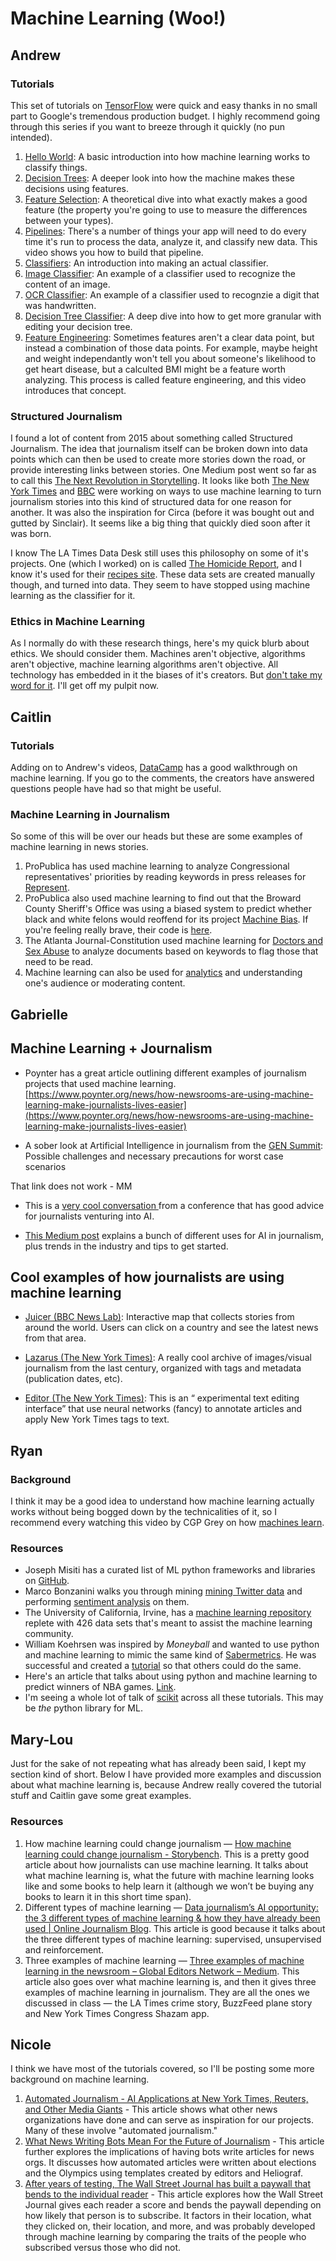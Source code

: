 # Machine Learning (Woo!)

## Andrew

### Tutorials
This set of tutorials on [TensorFlow](https://www.tensorflow.org/) were quick and easy thanks in no small part to Google's tremendous production budget. I highly recommend going through this series if you want to breeze through it quickly (no pun intended).
1. [Hello World](https://www.youtube.com/watch?v=cKxRvEZd3Mw&list=PLOU2XLYxmsIIuiBfYad6rFYQU_jL2ryal): A basic introduction into how machine learning works to classify things.
2. [Decision Trees](https://www.youtube.com/watch?v=tNa99PG8hR8&list=PLOU2XLYxmsIIuiBfYad6rFYQU_jL2ryal&index=2): A deeper look into how the machine makes these decisions using features.
3. [Feature Selection](https://www.youtube.com/watch?v=N9fDIAflCMY&list=PLOU2XLYxmsIIuiBfYad6rFYQU_jL2ryal&index=3): A theoretical dive into what exactly makes a good feature (the property you're going to use to measure the differences between your types).
4. [Pipelines](https://www.youtube.com/watch?v=tNa99PG8hR8&list=PLOU2XLYxmsIIuiBfYad6rFYQU_jL2ryal&index=4): There's a number of things your app will need to do every time it's run to process the data, analyze it, and classify new data. This video shows you how to build that pipeline.
5. [Classifiers](https://www.youtube.com/watch?v=tNa99PG8hR8&list=PLOU2XLYxmsIIuiBfYad6rFYQU_jL2ryal&index=5): An introduction into making an actual classifier.
6. [Image Classifier](https://www.youtube.com/watch?v=tNa99PG8hR8&list=PLOU2XLYxmsIIuiBfYad6rFYQU_jL2ryal&index=6): An example of a classifier used to recognize the content of an image.
7. [OCR Classifier](https://www.youtube.com/watch?v=tNa99PG8hR8&list=PLOU2XLYxmsIIuiBfYad6rFYQU_jL2ryal&index=7): An example of a classifier used to recognzie a digit that was handwritten.
8. [Decision Tree Classifier](https://www.youtube.com/watch?v=tNa99PG8hR8&list=PLOU2XLYxmsIIuiBfYad6rFYQU_jL2ryal&index=8): A deep dive into how to get more granular with editing your decision tree.
9. [Feature Engineering](https://www.youtube.com/watch?v=tNa99PG8hR8&list=PLOU2XLYxmsIIuiBfYad6rFYQU_jL2ryal&index=9): Sometimes features aren't a clear data point, but instead a combination of those data points. For example, maybe height and weight independantly won't tell you about someone's likelihood to get heart disease, but a calculted BMI might be a feature worth analyzing. This process is called feature engineering, and this video introduces that concept.

### Structured Journalism
I found a lot of content from 2015 about something called Structured Journalism. The idea that journalism itself can be broken down into data points which can then be used to create more stories down the road, or provide interesting links between stories. One Medium post went so far as to call this [The Next Revolution in Storytelling](https://medium.com/interactive-journalism/structured-journalism-the-next-revolution-in-storytelling-91557c48c121). It looks like both [The New York Times](http://nytlabs.com/projects/editor.html) and [BBC](http://bbcnewslabs.co.uk/2015/07/07/a-manifesto-for-structured-journalism/) were working on ways to use machine learning to turn journalism stories into this kind of structured data for one reason for another. It was also the inspiration for Circa (before it was bought out and gutted by Sinclair). It seems like a big thing that quickly died soon after it was born.

I know The LA Times Data Desk still uses this philosophy on some of it's projects. One (which I worked) on is called [The Homicide Report](http://homicide.latimes.com/), and I know it's used for their [recipes site](http://recipes.latimes.com/). These data sets are created manually though, and turned into data. They seem to have stopped using machine learning as the classifier for it.

### Ethics in Machine Learning
As I normally do with these research things, here's my quick blurb about ethics. We should consider them. Machines aren't objective, algorithms aren't objective, machine learning algorithms aren't objective. All technology has embedded in it the biases of it's creators. But [don't take my word for it](http://www.niemanlab.org/2018/03/how-digital-leaders-from-the-bbc-and-al-jazeera-are-planning-for-the-ethics-of-ai/). I'll get off my pulpit now.

## Caitlin
### Tutorials
Adding on to Andrew's videos, [DataCamp](https://www.datacamp.com/community/tutorials/machine-learning-python) has a good walkthrough on machine learning. If you go to the comments, the creators have answered questions people have had so that might be useful.
### Machine Learning in Journalism
So some of this will be over our heads but these are some examples of machine learning in news stories.
1. ProPublica has used machine learning to analyze Congressional representatives' priorities by reading keywords in press releases for [Represent](https://www.propublica.org/nerds/teaching-a-machine-what-congress-cares-about).
2. ProPublica also used machine learning to find out that the Broward County Sheriff's Office was using a biased system to predict whether black and white felons would reoffend for its project [Machine Bias](https://www.propublica.org/article/machine-bias-risk-assessments-in-criminal-sentencing). If you're feeling really brave, their code is [here](https://github.com/propublica/compas-analysis). 
3. The Atlanta Journal-Constitution used machine learning for [Doctors and Sex Abuse](http://doctors.ajc.com/about_this_investigation/) to analyze documents based on keywords to flag those that need to be read. 
4. Machine learning can also be used for [analytics](https://blog.google/topics/journalism-news/how-publishers-can-take-advantage-machine-learning/) and understanding one's audience or moderating content.  
## Gabrielle
## Machine Learning + Journalism
- Poynter has a great article outlining different examples of journalism projects that used machine learning.  [https://www.poynter.org/news/how-newsrooms-are-using-machine-learning-make-journalists-lives-easier](https://www.poynter.org/news/how-newsrooms-are-using-machine-learning-make-journalists-lives-easier)
    
-   A sober look at Artificial Intelligence in journalism from the [GEN Summit](https://gensummit2017.org/): Possible challenges and necessary precautions for worst case scenarios

That link does not work - MM
    
-   This is a  [very cool conversation ](https://medium.com/global-editors-network/a-sober-look-at-artificial-intelligence-in-journalism-from-the-gen-summit-8df3f04187df)from a conference that has good advice for journalists venturing into AI. 
    
-  [This Medium post](https://medium.com/global-editors-network/artificial-intelligence-cant-solve-every-problem-in-the-media-but-it-can-take-care-of-these-bb633474c39) explains a bunch of different uses for AI in journalism, plus trends in the industry and tips to get started.

  
  

## Cool examples of how journalists are using machine learning

-    [Juicer (BBC News Lab)](http://newsmap.bbcnewslabs.co.uk/): Interactive map that collects stories from around the world. Users can click on a country and see the latest news from that area.
    
-  [ Lazarus (The New York Times)](http://nytlabs.com/projects/lazarus.html): A really cool archive of images/visual journalism from the last century, organized with tags and metadata (publication dates, etc). 
    
-   [Editor (The New York Times)](http://nytlabs.com/projects/editor.html): This is an “ experimental text editing interface” that use neural networks (fancy) to annotate articles and apply New York Times tags to text.


## Ryan

### Background

I think it may be a good idea to understand how machine learning actually works without being bogged down by the technicalities of it, so I recommend every watching this video by CGP Grey on how [machines learn](https://www.youtube.com/watch?v=R9OHn5ZF4Uo).

### Resources

* Joseph Misiti has a curated list of ML python frameworks and libraries on [GitHub](https://github.com/josephmisiti/awesome-machine-learning#python).
* Marco Bonzanini walks you through mining [mining Twitter data](https://marcobonzanini.com/2015/03/02/mining-twitter-data-with-python-part-1/) and performing [sentiment analysis](https://marcobonzanini.com/2015/05/17/mining-twitter-data-with-python-part-6-sentiment-analysis-basics/) on them. 
* The University of California, Irvine, has a [machine learning repository](https://archive.ics.uci.edu/ml/index.php) replete with 426 data sets that's meant to assist the machine learning community.  
* William Koehrsen was inspired by *Moneyball* and wanted to use python and machine learning to mimic the same kind of [Sabermetrics](https://en.wikipedia.org/wiki/Sabermetrics). He was successful and created a [tutorial](https://medium.com/@williamkoehrsen/data-analysis-with-python-19434f5d6324) so that others could do the same. 
* Here's an article that talks about using python and machine learning to predict winners of NBA games. [Link](https://hackernoon.com/how-to-create-your-own-machine-learning-predictive-system-in-the-nba-using-python-7189d964a371).
* I'm seeing a whole lot of talk of [scikit](http://scikit-learn.org/stable/index.html) across all these tutorials. This may be *the* python library for ML. 

## Mary-Lou
Just for the sake of not repeating what has already been said, I kept my section kind of short. Below I have provided more examples and discussion about what machine learning is, because Andrew really covered the tutorial stuff and Caitlin gave some great examples. 
### Resources
1. How machine learning could change journalism — [How machine learning could change journalism - Storybench](http://www.storybench.org/how-machine-learning-could-change-journalism/). This is a pretty good article about how journalists can use machine learning. It talks about what machine learning is, what the future with machine learning looks like and some books to help learn it (although we won’t be buying any books to learn it in this short time span). 
2. Different types of machine learning — [Data journalism’s AI opportunity: the 3 different types of machine learning & how they have already been used | Online Journalism Blog](https://onlinejournalismblog.com/2017/12/14/data-journalisms-ai-opportunity-the-3-different-types-of-machine-learning-how-they-have-already-been-used/). This article is good because it talks about the three different types of machine learning: supervised, unsupervised and reinforcement. 
3. Three examples of machine learning — [Three examples of machine learning in the newsroom – Global Editors Network – Medium](https://medium.com/global-editors-network/three-examples-of-machine-learning-in-the-newsroom-1b47d1f7515a). This article also goes over what machine learning is, and then it gives three examples of machine learning in journalism. They are all the ones we discussed in class — the LA Times crime story, BuzzFeed plane story and New York Times Congress Shazam app. 

## Nicole
I think we have most of the tutorials covered, so I'll be posting some more background on machine learning.
1. [Automated Journalism - AI Applications at New York Times, Reuters, and Other Media Giants](https://www.techemergence.com/automated-journalism-applications/) - This article shows what other news organizations have done and can serve as inspiration for our projects. Many of these involve "automated journalism."
2. [What News Writing Bots Mean For the Future of Journalism](https://www.wired.com/2017/02/robots-wrote-this-story/) - This article further explores the implications of having bots write articles for news orgs. It discusses how automated articles were written about elections and the Olympics using templates created by editors and Heliograf.
3. [After years of testing, The Wall Street Journal has built a paywall that bends to the individual reader](http://www.niemanlab.org/2018/02/after-years-of-testing-the-wall-street-journal-has-built-a-paywall-that-bends-to-the-individual-reader/) - This article explores how the Wall Street Journal gives each reader a score and bends the paywall depending on how likely that person is to subscribe. It factors in their location, what they clicked on, their location, and more, and was probably developed through machine learning by comparing the traits of the people who subscribed versus those who did not. 
